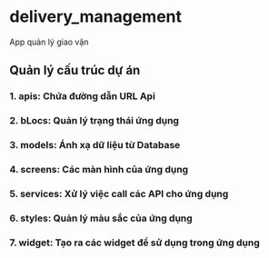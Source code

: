# delivery_management
App quản lý giao vận

## Quản lý cấu trúc dự án

### 1. apis: Chứa đường dẫn URL Api

### 2. bLocs: Quản lý trạng thái ứng dụng

### 3. models: Ánh xạ dữ liệu từ Database

### 4. screens: Các màn hình của ứng dụng

### 5. services: Xử lý việc call các API cho ứng dụng

### 6. styles: Quản lý màu sắc của ứng dụng

### 7. widget: Tạo ra các widget để sử dụng trong ứng dụng
